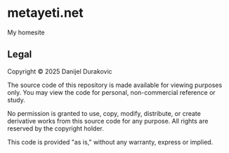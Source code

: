 # metayeti.net

My homesite

## Legal

Copyright &copy; 2025 Danijel Durakovic

The source code of this repository is made available for viewing purposes only. You may view the code for personal, non-commercial reference or study.

No permission is granted to use, copy, modify, distribute, or create derivative works from this source code for any purpose. All rights are reserved by the copyright holder.

This code is provided "as is," without any warranty, express or implied.
